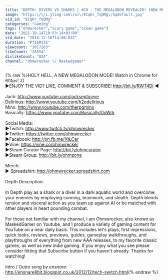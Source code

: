 ```yaml
---
title: "DEPTH: DIVERS VS SHARKS | #29 - THE MEGALODON REVEALED! (NEW MODE) (60fps)"
image: "https:\/\/i.ytimg.com\/vi\/ECqKr_fqQMg\/hqdefault.jpg"
vid_id: "ECqKr_fqQMg"
categories: "Gaming"
tags: ["ohmwrecker","scary game","ocean game"]
date: "2021-10-14T19:53:14+03:00"
vid_date: "2014-12-16T14:00:03Z"
duration: "PT16M15S"
viewcount: "3017283"
likeCount: "28554"
dislikeCount: "824"
channel: "Ohmwrecker \/ Maskedgamer"
---
```

{% raw %}HOLY HELL, A NEW MEGALODON MODE!  Watch in Chrome for 60fps! :D<br />►ENJOY THE VID? LIKE, COMMENT &amp; SUBSCRIBE! <a rel="nofollow" target="blank" href="http://bit.ly/RWT4Di">http://bit.ly/RWT4Di</a> ◄<br /><br />Jack: <a rel="nofollow" target="blank" href="http://www.youtube.com/jacksepticeye">http://www.youtube.com/jacksepticeye</a><br />Delirious: <a rel="nofollow" target="blank" href="http://www.youtube.com/h2odelirious">http://www.youtube.com/h2odelirious</a><br />Minx: <a rel="nofollow" target="blank" href="http://www.youtube.com/therpgminx">http://www.youtube.com/therpgminx</a><br />Basically: <a rel="nofollow" target="blank" href="https://www.youtube.com/BasicallyIDoWrk">https://www.youtube.com/BasicallyIDoWrk</a><br /><br />Social Media:<br />►Twitch: <a rel="nofollow" target="blank" href="http://www.twitch.tv/ohmwrecker">http://www.twitch.tv/ohmwrecker</a><br />►Twitter: <a rel="nofollow" target="blank" href="https://twitter.com/ohmwrecker">https://twitter.com/ohmwrecker</a><br />►Facebook: <a rel="nofollow" target="blank" href="http://on.fb.me/XtLCer">http://on.fb.me/XtLCer</a><br />►Vine: <a rel="nofollow" target="blank" href="https://vine.co/ohmwrecker">https://vine.co/ohmwrecker</a><br />►Steam Curator Page: <a rel="nofollow" target="blank" href="http://bit.ly/ohmcurator">http://bit.ly/ohmcurator</a><br />►Steam Group: <a rel="nofollow" target="blank" href="http://bit.ly/ohmzone">http://bit.ly/ohmzone</a> <br /><br />Merch:<br />► Spreadshirt: <a rel="nofollow" target="blank" href="http://ohmwrecker.spreadshirt.com">http://ohmwrecker.spreadshirt.com</a><br /><br />Depth Description:<br /><br />In Depth play as a shark or a diver in a dark aquatic world and overcome your enemies by employing cunning, teamwork, and stealth. Depth blends tension and visceral action as you team up against AI or be matched with other players in heart pounding combat.<br /><br />For those not familiar with my channel, I am Ohmwrecker, also known as MaskedGamer on Youtube, and I produce a variety of gaming content for YouTube on a near daily basis.  This includes let's plays, first impressions, quick looks, reviews, previews, guides, gameplay walkthroughs, and playthroughs of everything from new AAA releases, to my favorite classic games, as well as new indie gaming. If you enjoy what you see please consider hitting that Subscribe button if you haven't already.  Thanks for watching!<br /><br />Intro / Outro song by _ensnare_: <a rel="nofollow" target="blank" href="http://ensnare8bit.blogspot.co.uk/2012/12/tech-switch.html">http://ensnare8bit.blogspot.co.uk/2012/12/tech-switch.html</a>{% endraw %}
